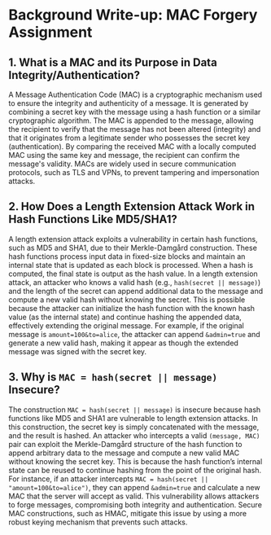 # Background Write-up: MAC Forgery Assignment

## 1. What is a MAC and its Purpose in Data Integrity/Authentication?
A Message Authentication Code (MAC) is a cryptographic mechanism used to ensure the integrity and authenticity of a message. It is generated by combining a secret key with the message using a hash function or a similar cryptographic algorithm. The MAC is appended to the message, allowing the recipient to verify that the message has not been altered (integrity) and that it originates from a legitimate sender who possesses the secret key (authentication). By comparing the received MAC with a locally computed MAC using the same key and message, the recipient can confirm the message's validity. MACs are widely used in secure communication protocols, such as TLS and VPNs, to prevent tampering and impersonation attacks.

## 2. How Does a Length Extension Attack Work in Hash Functions Like MD5/SHA1?
A length extension attack exploits a vulnerability in certain hash functions, such as MD5 and SHA1, due to their Merkle-Damgård construction. These hash functions process input data in fixed-size blocks and maintain an internal state that is updated as each block is processed. When a hash is computed, the final state is output as the hash value. In a length extension attack, an attacker who knows a valid hash (e.g., `hash(secret || message)`) and the length of the secret can append additional data to the message and compute a new valid hash without knowing the secret. This is possible because the attacker can initialize the hash function with the known hash value (as the internal state) and continue hashing the appended data, effectively extending the original message. For example, if the original message is `amount=100&to=alice`, the attacker can append `&admin=true` and generate a new valid hash, making it appear as though the extended message was signed with the secret key.

## 3. Why is `MAC = hash(secret || message)` Insecure?
The construction `MAC = hash(secret || message)` is insecure because hash functions like MD5 and SHA1 are vulnerable to length extension attacks. In this construction, the secret key is simply concatenated with the message, and the result is hashed. An attacker who intercepts a valid `(message, MAC)` pair can exploit the Merkle-Damgård structure of the hash function to append arbitrary data to the message and compute a new valid MAC without knowing the secret key. This is because the hash function’s internal state can be reused to continue hashing from the point of the original hash. For instance, if an attacker intercepts `MAC = hash(secret || "amount=100&to=alice")`, they can append `&admin=true` and calculate a new MAC that the server will accept as valid. This vulnerability allows attackers to forge messages, compromising both integrity and authentication. Secure MAC constructions, such as HMAC, mitigate this issue by using a more robust keying mechanism that prevents such attacks.
